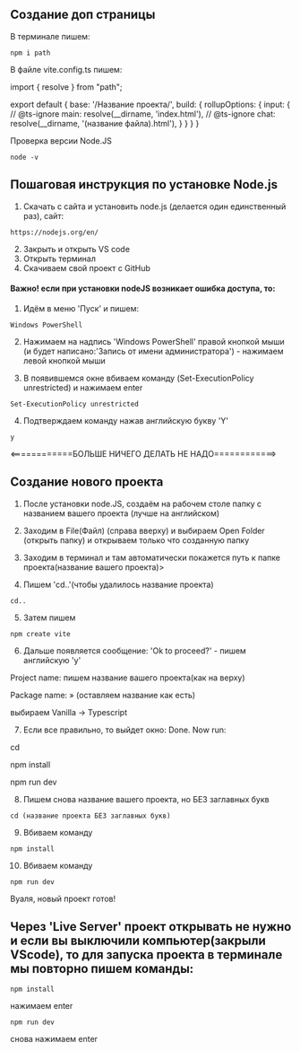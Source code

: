 
<h2>Создание доп страницы</h2>

В терминале пишем:
```
npm i path
```

В файле vite.config.ts пишем:

import { resolve } from "path";

export default {
    base: '/Название проекта/',
    build: {
      rollupOptions: {
        input: {
          // @ts-ignore
          main: resolve(__dirname, 'index.html'),
          // @ts-ignore
          chat: resolve(__dirname, '(название файла).html'),
        }
      }
    }
  }



Проверка версии Node.JS  
```
node -v
```

<h2> Пошаговая инструкция по установке Node.js </h2>

1. Скачать с сайта и установить node.js (делается один единственный раз), сайт:
```
https://nodejs.org/en/
```
2. Закрыть и открыть VS code
3. Открыть терминал
4. Скачиваем свой проект с GitHub


<h4>Важно! если при установки nodeJS возникает ошибка доступа, то:</h4> 

1. Идём в меню 'Пуск' и пишем:

```
Windows PowerShell
```
2. Нажимаем на надпись 'Windows PowerShell' правой кнопкой мыши (и будет написано:'Запись от имени администратора') - нажимаем левой кнопкой мыши

3. В появившемся окне вбиваем команду (Set-ExecutionPolicy unrestricted) и нажимаем enter
```
Set-ExecutionPolicy unrestricted
```
4. Подтверждаем команду нажав английскую букву 'Y'
```
y
```

<============БОЛЬШЕ НИЧЕГО ДЕЛАТЬ НЕ НАДО============>




<h2> Создание нового проекта</h2> 

1. После установки node.JS, создаём на рабочем столе папку с названием вашего проекта (лучше на английском) 

2. Заходим в File(Файл) (справа вверху) и выбираем Open Folder (открыть папку) и открываем только что созданную папку

3. Заходим в терминал и там автоматически покажется путь к папке проекта\(название вашего проекта)> 
4. Пишем 'cd..'(чтобы удалилось название проекта)
```
cd..
```

5. Затем пишем
```
npm create vite
```

6. Дальше появляется сообщение: 'Ok to proceed?' - пишем английскую 'y'

Project name: пишем название вашего проекта(как на верху) 

Package name: » (оставляем название как есть)

выбираем Vanilla -> Typescript

7. Если все правильно, то выйдет окно:
Done. Now run:

cd  

npm install

npm run dev

8. Пишем снова название вашего проекта, но БЕЗ заглавных букв
```
cd (название проекта БЕЗ заглавных букв)
```
  
9. Вбиваем команду
```
npm install
```
10. Вбиваем команду
```
npm run dev
```

Вуаля, новый проект готов!


<h2> Через 'Live Server' проект открывать не нужно и если вы выключили компьютер(закрыли VScode), то для запуска проекта в терминале мы повторно пишем команды:</h2>

```
npm install
```
нажимаем enter

```
npm run dev
```

снова нажимаем enter
